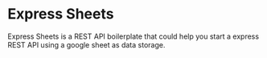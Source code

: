 # Express Sheets

Express Sheets is a REST API boilerplate that could help you start a express REST API using a google sheet as data storage.

